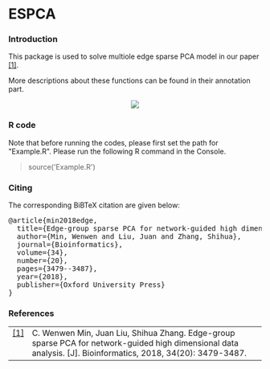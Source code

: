# ESPCA 

### Introduction
This package is used to solve multiole edge sparse PCA model in our paper <a class="footnote-reference" href="#id2" id="id1">[1]</a>. 

More descriptions about these functions can be found in their annotation part.

<p align="center"> 
<img src="https://github.com/wenwenmin/GSVD/blob/master/Readme_fig2.png">
</p>

### R code
Note that before running the codes, please first set the path for "Example.R".
Please run the following R command in the Console. 

> source('Example.R') 

### Citing
<p>The corresponding BiBTeX citation are given below:</p>
<div class="highlight-none"><div class="highlight"><pre>
@article{min2018edge,
  title={Edge-group sparse PCA for network-guided high dimensional data analysis},
  author={Min, Wenwen and Liu, Juan and Zhang, Shihua},
  journal={Bioinformatics},
  volume={34},
  number={20},
  pages={3479--3487},
  year={2018},
  publisher={Oxford University Press}
}</pre></div>
  
### References
<table class="docutils footnote" frame="void" id="id2" rules="none">
<colgroup><col class="label" /><col /></colgroup>
<tbody valign="top">
<tr><td class="label"><a class="fn-backref" href="#id2">[1]</a></td><td>C. Wenwen Min, Juan Liu, Shihua Zhang. Edge-group sparse PCA for network-guided high dimensional data analysis. [J]. Bioinformatics, 2018, 34(20): 3479-3487. </td></tr>
</tbody>
</table>

